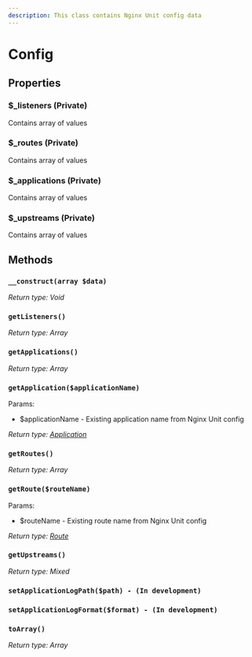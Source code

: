 ```yaml
---
description: This class contains Nginx Unit config data
---
```


# Config

## Properties

### $\_listeners (Private)

Contains array of values

### $\_routes (Private)

Contains array of values

### $\_applications (Private)

Contains array of values

### $\_upstreams (Private)

Contains array of values

## Methods

### `__construct(array $data)`

_Return type: Void_

### `getListeners()`

_Return type: Array_

### `getApplications()`

_Return type: Array_

### `getApplication($applicationName)`

Params:

* $applicationName - Existing application name from Nginx Unit config

_Return type:_ [_Application_](application-in-development.md)

### `getRoutes()`

_Return type: Array_

### `getRoute($routeName)`

Params:

* $routeName - Existing route name from Nginx Unit config

_Return type:_ [_Route_](route-in-development/)

### `getUpstreams()`

_Return type: Mixed_

### `setApplicationLogPath($path) - (In development)`

### `setApplicationLogFormat($format) - (In development)`

### `toArray()`

_Return type: Array_
